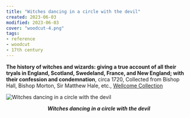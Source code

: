 ```yaml
---
title: "Witches dancing in a circle with the devil"
created: 2023-06-03
modified: 2023-06-03
cover: "woodcut-4.png"
tags:
- reference
- woodcut
- 17th century
---
```


**The history of witches and wizards: giving a true account of all their tryals in England, Scotland, Swedeland, France, and New England; with their confession and condemnation**, circa 1720, Collected from Bishop Hall, Bishop Morton, Sir Matthew Hale, etc., [Wellcome Collection](https://wellcomecollection.org/works/abkab8tq/images?id=a3nuy2zq)

![Witches dancing in a circle with the devil](notes/woodcut/images/woodcut-4.png)
*<center>**Witches dancing in a circle with the devil**</center>*